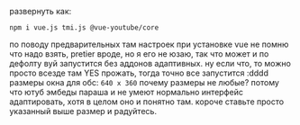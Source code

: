 развернуть как:
```
npm i vue.js tmi.js @vue-youtube/core
```
по поводу предварительных там настроек при установке vue не помню что надо взять, pretier вроде, но я его не юзаю, так что может и по дефолту вуй запустится без аддонов адаптивных. ну если что, то можно просто всезде там YES прожать, тогда точно все запустится :dddd
размеры окна для обс: `640 x 360`
почему размеры не любые? потому что ютуб эмбеды параша и не умеют нормально интерфейс адаптировать, хотя в целом оно и понятно там. короче ставьте просто указанный выше размер и радуйтесь.